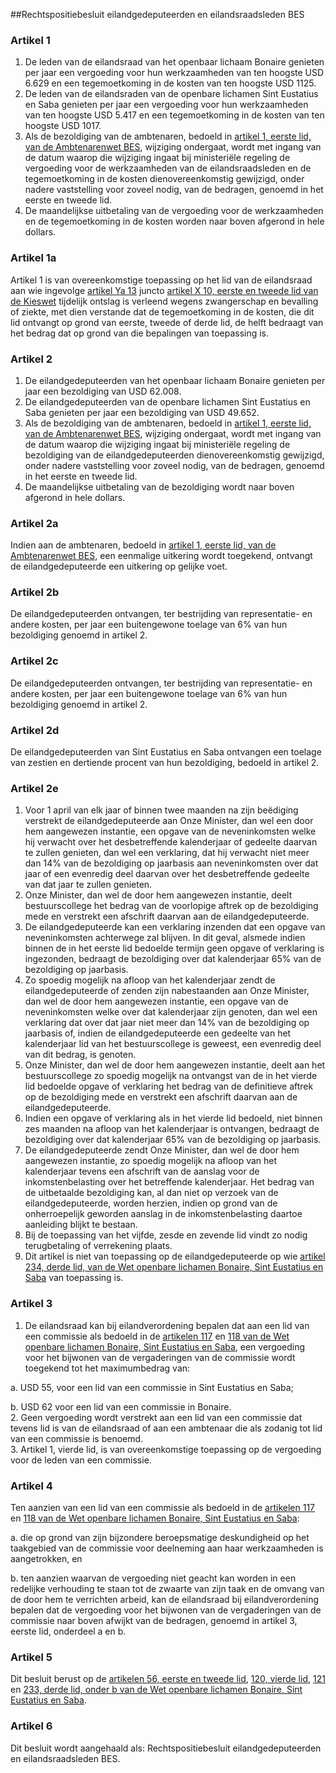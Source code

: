 <meta http-equiv='Content-Type' content='text/html; charset=utf-8' />

##Rechtspositiebesluit eilandgedeputeerden en eilandsraadsleden BES

### Artikel  1  

1.  De leden van de eilandsraad van het openbaar lichaam Bonaire genieten per jaar een vergoeding voor hun werkzaamheden van ten hoogste USD 6.629 en een tegemoetkoming in de kosten van ten hoogste USD 1125.   
2.  De leden van de eilandsraden van de openbare lichamen Sint Eustatius en Saba genieten per jaar een vergoeding voor hun werkzaamheden van ten hoogste USD 5.417 en een tegemoetkoming in de kosten van ten hoogste USD 1017.   
3.  Als de bezoldiging van de ambtenaren, bedoeld in [artikel 1, eerste lid, van de Ambtenarenwet BES](../../../../../../../wet-BES/ambtenarenwet/bes/BWBR0028215/README.md), wijziging ondergaat, wordt met ingang van de datum waarop die wijziging ingaat bij ministeriële regeling de vergoeding voor de werkzaamheden van de eilandsraadsleden en de tegemoetkoming in de kosten dienovereenkomstig gewijzigd, onder nadere vaststelling voor zoveel nodig, van de bedragen, genoemd in het eerste en tweede lid.   
4.  De maandelijkse uitbetaling van de vergoeding voor de werkzaamheden en de tegemoetkoming in de kosten worden naar boven afgerond in hele dollars.   

### Artikel  1a  

Artikel 1 is van overeenkomstige toepassing op het lid van de eilandsraad aan wie ingevolge [artikel Ya 13](../../../../../../../wet/kieswet/BWBR0004627/README.md) juncto [artikel X 10, eerste en tweede lid van de Kieswet](../../../../../../../wet/kieswet/BWBR0004627/README.md) tijdelijk ontslag is verleend wegens zwangerschap en bevalling of ziekte, met dien verstande dat de tegemoetkoming in de kosten, die dit lid ontvangt op grond van eerste, tweede of derde lid, de helft bedraagt van het bedrag dat op grond van die bepalingen van toepassing is.  

### Artikel  2  

1.  De eilandgedeputeerden van het openbaar lichaam Bonaire genieten per jaar een bezoldiging van USD 62.008.   
2.  De eilandgedeputeerden van de openbare lichamen Sint Eustatius en Saba genieten per jaar een bezoldiging van USD 49.652.   
3.  Als de bezoldiging van de ambtenaren, bedoeld in [artikel 1, eerste lid, van de Ambtenarenwet BES](../../../../../../../wet-BES/ambtenarenwet/bes/BWBR0028215/README.md), wijziging ondergaat, wordt met ingang van de datum waarop die wijziging ingaat bij ministeriële regeling de bezoldiging van de eilandgedeputeerden dienovereenkomstig gewijzigd, onder nadere vaststelling voor zoveel nodig, van de bedragen, genoemd in het eerste en tweede lid.   
4.  De maandelijkse uitbetaling van de bezoldiging wordt naar boven afgerond in hele dollars.   

### Artikel  2a  

Indien aan de ambtenaren, bedoeld in [artikel 1, eerste lid, van de Ambtenarenwet BES](../../../../../../../wet-BES/ambtenarenwet/bes/BWBR0028215/README.md), een eenmalige uitkering wordt toegekend, ontvangt de eilandgedeputeerde een uitkering op gelijke voet.  

### Artikel  2b  

De eilandgedeputeerden ontvangen, ter bestrijding van representatie- en andere kosten, per jaar een buitengewone toelage van 6% van hun bezoldiging genoemd in artikel 2.  

### Artikel  2c  

De eilandgedeputeerden ontvangen, ter bestrijding van representatie- en andere kosten, per jaar een buitengewone toelage van 6% van hun bezoldiging genoemd in artikel 2.  

### Artikel  2d  

De eilandgedeputeerden van Sint Eustatius en Saba ontvangen een toelage van zestien en dertiende procent van hun bezoldiging, bedoeld in artikel 2.  

### Artikel  2e  

1.  Voor 1 april van elk jaar of binnen twee maanden na zijn beëdiging verstrekt de eilandgedeputeerde aan Onze Minister, dan wel een door hem aangewezen instantie, een opgave van de neveninkomsten welke hij verwacht over het desbetreffende kalenderjaar of gedeelte daarvan te zullen genieten, dan wel een verklaring, dat hij verwacht niet meer dan 14% van de bezoldiging op jaarbasis aan neveninkomsten over dat jaar of een evenredig deel daarvan over het desbetreffende gedeelte van dat jaar te zullen genieten.   
2.  Onze Minister, dan wel de door hem aangewezen instantie, deelt bestuurscollege het bedrag van de voorlopige aftrek op de bezoldiging mede en verstrekt een afschrift daarvan aan de eilandgedeputeerde.   
3.  De eilandgedeputeerde kan een verklaring inzenden dat een opgave van neveninkomsten achterwege zal blijven. In dit geval, alsmede indien binnen de in het eerste lid bedoelde termijn geen opgave of verklaring is ingezonden, bedraagt de bezoldiging over dat kalenderjaar 65% van de bezoldiging op jaarbasis.   
4.  Zo spoedig mogelijk na afloop van het kalenderjaar zendt de eilandgedeputeerde of zenden zijn nabestaanden aan Onze Minister, dan wel de door hem aangewezen instantie, een opgave van de neveninkomsten welke over dat kalenderjaar zijn genoten, dan wel een verklaring dat over dat jaar niet meer dan 14% van de bezoldiging op jaarbasis of, indien de eilandgedeputeerde een gedeelte van het kalenderjaar lid van het bestuurscollege is geweest, een evenredig deel van dit bedrag, is genoten.   
5.  Onze Minister, dan wel de door hem aangewezen instantie, deelt aan het bestuurscollege zo spoedig mogelijk na ontvangst van de in het vierde lid bedoelde opgave of verklaring het bedrag van de definitieve aftrek op de bezoldiging mede en verstrekt een afschrift daarvan aan de eilandgedeputeerde.   
6.  Indien een opgave of verklaring als in het vierde lid bedoeld, niet binnen zes maanden na afloop van het kalenderjaar is ontvangen, bedraagt de bezoldiging over dat kalenderjaar 65% van de bezoldiging op jaarbasis.   
7.  De eilandgedeputeerde zendt Onze Minister, dan wel de door hem aangewezen instantie, zo spoedig mogelijk na afloop van het kalenderjaar tevens een afschrift van de aanslag voor de inkomstenbelasting over het betreffende kalenderjaar. Het bedrag van de uitbetaalde bezoldiging kan, al dan niet op verzoek van de eilandgedeputeerde, worden herzien, indien op grond van de onherroepelijk geworden aanslag in de inkomstenbelasting daartoe aanleiding blijkt te bestaan.   
8.  Bij de toepassing van het vijfde, zesde en zevende lid vindt zo nodig terugbetaling of verrekening plaats.   
9.  Dit artikel is niet van toepassing op de eilandgedeputeerde op wie [artikel 234, derde lid, van de Wet openbare lichamen Bonaire, Sint Eustatius en Saba](../../../../../../../wet-BES/wet/openbare/lichamen/bonaire/sint/eustatius/en/saba/BWBR0028142/README.md) van toepassing is.   

### Artikel  3  

1.  De eilandsraad kan bij eilandverordening bepalen dat aan een lid van een commissie als bedoeld in de [artikelen 117](../../../../../../../wet-BES/wet/openbare/lichamen/bonaire/sint/eustatius/en/saba/BWBR0028142/README.md) en [118 van de Wet openbare lichamen Bonaire, Sint Eustatius en Saba](../../../../../../../wet-BES/wet/openbare/lichamen/bonaire/sint/eustatius/en/saba/BWBR0028142/README.md), een vergoeding voor het bijwonen van de vergaderingen van de commissie wordt toegekend tot het maximumbedrag van: 

a. USD 55, voor een lid van een commissie in Sint Eustatius en Saba;  

b. USD 62 voor een lid van een commissie in Bonaire.     
2.  Geen vergoeding wordt verstrekt aan een lid van een commissie dat tevens lid is van de eilandsraad of aan een ambtenaar die als zodanig tot lid van een commissie is benoemd.   
3.  Artikel 1, vierde lid, is van overeenkomstige toepassing op de vergoeding voor de leden van een commissie.   

### Artikel  4  

Ten aanzien van een lid van een commissie als bedoeld in de [artikelen 117](../../../../../../../wet-BES/wet/openbare/lichamen/bonaire/sint/eustatius/en/saba/BWBR0028142/README.md) en [118 van de Wet openbare lichamen Bonaire, Sint Eustatius en Saba](../../../../../../../wet-BES/wet/openbare/lichamen/bonaire/sint/eustatius/en/saba/BWBR0028142/README.md): 

a. die op grond van zijn bijzondere beroepsmatige deskundigheid op het taakgebied van de commissie voor deelneming aan haar werkzaamheden is aangetrokken, en  

b. ten aanzien waarvan de vergoeding niet geacht kan worden in een redelijke verhouding te staan tot de zwaarte van zijn taak en de omvang van de door hem te verrichten arbeid, kan de eilandsraad bij eilandverordening bepalen dat de vergoeding voor het bijwonen van de vergaderingen van de commissie naar boven afwijkt van de bedragen, genoemd in artikel 3, eerste lid, onderdeel a en b.    

### Artikel  5  

Dit besluit berust op de [artikelen 56, eerste en tweede lid](../../../../../../../wet-BES/wet/openbare/lichamen/bonaire/sint/eustatius/en/saba/BWBR0028142/README.md), [120, vierde lid](../../../../../../../wet-BES/wet/openbare/lichamen/bonaire/sint/eustatius/en/saba/BWBR0028142/README.md), [121](../../../../../../../wet-BES/wet/openbare/lichamen/bonaire/sint/eustatius/en/saba/BWBR0028142/README.md) en [233, derde lid, onder b van de Wet openbare lichamen Bonaire, Sint Eustatius en Saba](../../../../../../../wet-BES/wet/openbare/lichamen/bonaire/sint/eustatius/en/saba/BWBR0028142/README.md).  

### Artikel  6  

Dit besluit wordt aangehaald als: Rechtspositiebesluit eilandgedeputeerden en eilandsraadsleden BES.  
